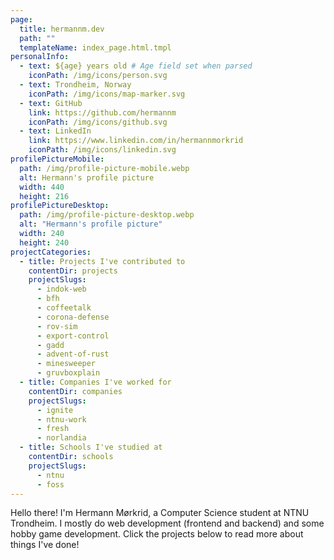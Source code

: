 ```yaml
---
page:
  title: hermannm.dev
  path: ""
  templateName: index_page.html.tmpl
personalInfo:
  - text: ${age} years old # Age field set when parsed
    iconPath: /img/icons/person.svg
  - text: Trondheim, Norway
    iconPath: /img/icons/map-marker.svg
  - text: GitHub
    link: https://github.com/hermannm
    iconPath: /img/icons/github.svg
  - text: LinkedIn
    link: https://www.linkedin.com/in/hermannmorkrid
    iconPath: /img/icons/linkedin.svg
profilePictureMobile:
  path: /img/profile-picture-mobile.webp
  alt: Hermann's profile picture
  width: 440
  height: 216
profilePictureDesktop:
  path: /img/profile-picture-desktop.webp
  alt: "Hermann's profile picture"
  width: 240
  height: 240
projectCategories:
  - title: Projects I've contributed to
    contentDir: projects
    projectSlugs:
      - indok-web
      - bfh
      - coffeetalk
      - corona-defense
      - rov-sim
      - export-control
      - gadd
      - advent-of-rust
      - minesweeper
      - gruvboxplain
  - title: Companies I've worked for
    contentDir: companies
    projectSlugs:
      - ignite
      - ntnu-work
      - fresh
      - norlandia
  - title: Schools I've studied at
    contentDir: schools
    projectSlugs:
      - ntnu
      - foss
---
```


Hello there! I'm Hermann Mørkrid, a Computer Science student at NTNU Trondheim. I mostly do web
development (frontend and backend) and some hobby game development. Click the projects below to read
more about things I've done!
